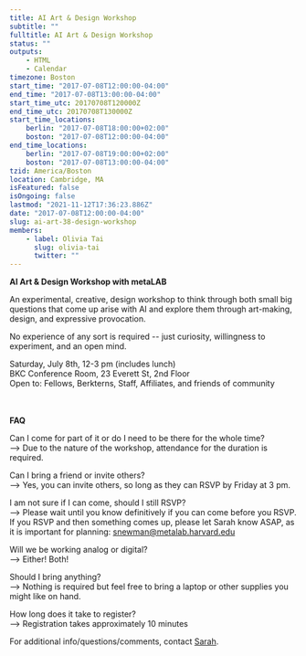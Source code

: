 ```yaml
---
title: AI Art & Design Workshop
subtitle: ""
fulltitle: AI Art & Design Workshop
status: ""
outputs:
    - HTML
    - Calendar
timezone: Boston
start_time: "2017-07-08T12:00:00-04:00"
end_time: "2017-07-08T13:00:00-04:00"
start_time_utc: 20170708T120000Z
end_time_utc: 20170708T130000Z
start_time_locations:
    berlin: "2017-07-08T18:00:00+02:00"
    boston: "2017-07-08T12:00:00-04:00"
end_time_locations:
    berlin: "2017-07-08T19:00:00+02:00"
    boston: "2017-07-08T13:00:00-04:00"
tzid: America/Boston
location: Cambridge, MA
isFeatured: false
isOngoing: false
lastmod: "2021-11-12T17:36:23.886Z"
date: "2017-07-08T12:00:00-04:00"
slug: ai-art-38-design-workshop
members:
    - label: Olivia Tai
      slug: olivia-tai
      twitter: ""
---
```

**AI Art & Design Workshop with metaLAB**
<p>An experimental, creative, design workshop to think through both small big questions that come up arise with AI and explore them through art-making, design, and expressive provocation. </p>

<p>No experience of any sort is required -- just curiosity, willingness to experiment, and an open mind.</p>

Saturday, July 8th, 12-3 pm (includes lunch)<br />
BKC Conference Room, 23 Everett St, 2nd Floor<br />
Open to: Fellows, Berkterns, Staff, Affiliates, and friends of community


<br /><br />
**FAQ**

Can I come for part of it or do I need to be there for the whole time?<br />
--> Due to the nature of the workshop, attendance for the duration is required.

Can I bring a friend or invite others?<br />
--> Yes, you can invite others, so long as they can RSVP by Friday at 3 pm.

I am not sure if I can come, should I still RSVP?<br />
--> Please wait until you know definitively if you can come before you RSVP. If you RSVP and then something comes up, please let Sarah know ASAP, as it is important for planning: snewman@metalab.harvard.edu

Will we be working analog or digital?<br />
--> Either! Both!

Should I bring anything?<br />
--> Nothing is required but feel free to bring a laptop or other supplies you might like on hand.

How long does it take to register?<br />
--> Registration takes approximately 10 minutes

For additional info/questions/comments, contact [Sarah](mailto:snewman@metalab.harvard.edu).